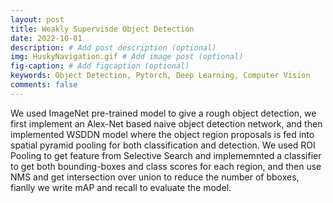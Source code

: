 ```yaml
---
layout: post
title: Weakly Supervisde Object Detection
date: 2022-10-01
description: # Add post description (optional)
img: HuskyNavigation.gif # Add image post (optional)
fig-caption: # Add figcaption (optional)
keywords: Object Detection, Pytorch, Deep Learning, Computer Vision
comments: false
---
```



We used ImageNet pre-trained model to give a rough object detection, we first implement an Alex-Net based naive object detection network, and then implemented WSDDN model where the object region proposals is fed into spatial pyramid pooling for both classification and detection. We used ROI Pooling to get feature from Selective Search and implememnted a classifier to get both bounding-boxes and class scores for each region, and then use NMS and get intersection over union to reduce the number of bboxes, fianlly we write mAP and recall to evaluate the model.
